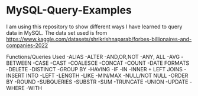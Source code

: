 # MySQL-Query-Examples
I am using this repository to show different ways I have learned to query data in MySQL.
The data set used is from https://www.kaggle.com/datasets/shrikrishnaparab/forbes-billionaires-and-companies-2022

Functions/Queries Used
-ALIAS
-ALTER
-AND,OR,NOT
-ANY, ALL
-AVG
-BETWEEN
-CASE
-CAST
-COALESCE
-CONCAT
-COUNT
-DATE FORMATS
-DELETE
-DISTINCT
-GROUP BY
-HAVING
-IF
-IN
-INNER + LEFT JOINS
-INSERT INTO
-LEFT
-LENGTH
-LIKE
-MIN/MAX
-NULL/NOT NULL
-ORDER BY
-ROUND
-SUBQUERIES
-SUBSTR
-SUM
-TRUNCATE
-UNION
-UPDATE
-WHERE
-WITH

